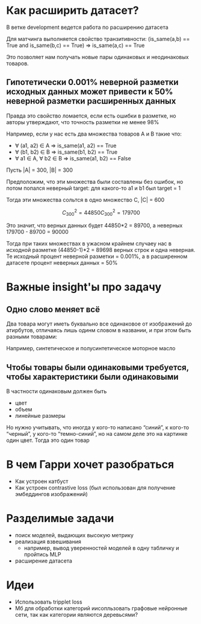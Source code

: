 # Как расширить датасет?

В ветке development ведется работа по расширению датасета


Для матчинга выполняется свойство транзитивности: (is_same(a,b) == True and is_same(b,c) == True) => is_same(a,c) == True

Это позволяет нам получать новые пары одинаковых и неодинаковых товаров.

## Гипотетически 0.001% неверной разметки исходных данных может привести к 50% неверной разметки расширенных данных

Правда это свойство ломается, если есть ошибки в разметке, но авторы утверждают, что точность разметки не менее 98%

Например, если у нас есть два множества товаров A и B такие что:
*  ∀ (a1, a2) ∈ A => is_same(a1, a2) == True 
*  ∀ (b1, b2) ∈ B => is_same(b1, b2) == True
*  ∀ a1 ∈ A, ∀ b2 ∈ B => is_same(a1, b2) == False

Пусть |A| = 300, |B| = 300

Предположим, что эти множества были составлены без ошибок, но потом попался неверный target: для какого-то a1 и b1 был target = 1

Тогда эти множества сольтся в одно множество C, |С| = 600

```math
C_{300}^2 = 44850
С_{300}^2 = 179700
```

Это значит, что верных данных будет 44850*2 = 89700, а неверных 179700 - 89700 = 90000


Тогда при таких множествах в ужасном крайнем случаеу нас в исходной разметке (44850-1)*2 = 89698 верных строк и одна неверная. Те исходный процент неверной разметки  = 0.001%, а в расширенном датасете процент неверных данных = 50%



# Важные insight'ы про задачу

## Одно слово меняет всё
Два товара могут иметь буквально все одинаковое от изображений до атирбутов, отличаясь лишь одинм словом в названии, и при этом быть разными товарами:
    
Например, синтетическое и полусинтетическое моторное масло

## Чтобы товары были одинаковыми требуется, чтобы характеристики были одинаковыми

В частности одинаковым должен быть
* цвет
* объем
* линейные размеры

Но нужно учитывать, что иногда у кого-то написано “синий”, к кого-то “черный”, у кого-то “темно-синий”, но на самом деле это на картинке один цвет. Тогда это один товар


# В чем Гарри хочет разобраться
* Как устроен катбуст
* Как устроен contrastive loss (был использован для получение эмбеддингов изображений)


# Разделимые задачи
* поиск моделей, выдающих высокую метрику
* реализация взвешивания
    * например, вывод уверенностей моделей в одну табличку и пройтись MLP
* расширение датасета


# Идеи
* Использовать tripplet loss
* Мб для обработки категорий иисопльзовать графовые нейронные сети, так как категории являются деревьсями?